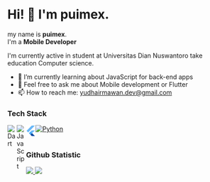 # Hi! 👋 I'm puimex.
my name is **puimex**.\
I'm a **Mobile Developer**

I'm currently active in student at Universitas Dian Nuswantoro take education  Computer science.

- 🌱 I’m currently learning about JavaScript for back-end apps
- 💬 Feel free to ask me about Mobile development or Flutter
- 📫 How to reach me: yudhairmawan.dev@gmail.com

### Tech Stack
 <a href="#"><img align="left" alt="Dart" title="Dart" width="21px" src="https://upload.wikimedia.org/wikipedia/commons/7/7e/Dart-logo.png" /></a>
 <a href="#"><img align="Python" alt="Python" title="Python" width="21px" src="https://upload.wikimedia.org/wikipedia/commons/c/c3/Python-logo-notext.svg" /></a>
 <a href="#"><img align="left" alt="JavaScript" title="JavaScript" width="21px" src="https://upload.wikimedia.org/wikipedia/commons/9/99/Unofficial_JavaScript_logo_2.svg" /></a> 
 <a href="#"><img align="left" alt="Flutter" title="Flutter" width="21px" src="https://raw.githubusercontent.com/dnfield/flutter_svg/7d374d7107561cbd906d7c0ca26fef02cc01e7c8/example/assets/flutter_logo.svg?sanitize=true" /></a> 
<br>
<br>

### Github Statistic
<p align="left">
<a href="https://github.com/yudhairmawan">
  <img height="180em" src="https://github-readme-stats-eight-theta.vercel.app/api?username=puimex&show_icons=true&theme=algolia&include_all_commits=true&count_private=true"/>
  <img height="180em" src="https://github-readme-stats-eight-theta.vercel.app/api/top-langs/?username=puimex&layout=compact&langs_count=8&theme=algolia"/>
</a>
</p>
